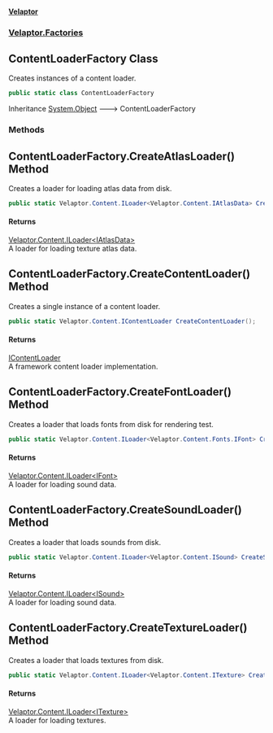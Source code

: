 #### [Velaptor](index.md 'index')
### [Velaptor.Factories](Velaptor.Factories.md 'Velaptor.Factories')

## ContentLoaderFactory Class

Creates instances of a content loader.

```csharp
public static class ContentLoaderFactory
```

Inheritance [System.Object](https://docs.microsoft.com/en-us/dotnet/api/System.Object 'System.Object') &#129106; ContentLoaderFactory
### Methods

<a name='Velaptor.Factories.ContentLoaderFactory.CreateAtlasLoader()'></a>

## ContentLoaderFactory.CreateAtlasLoader() Method

Creates a loader for loading atlas data from disk.

```csharp
public static Velaptor.Content.ILoader<Velaptor.Content.IAtlasData> CreateAtlasLoader();
```

#### Returns
[Velaptor.Content.ILoader&lt;](Velaptor.Content.ILoader_T_.md 'Velaptor.Content.ILoader<T>')[IAtlasData](Velaptor.Content.IAtlasData.md 'Velaptor.Content.IAtlasData')[&gt;](Velaptor.Content.ILoader_T_.md 'Velaptor.Content.ILoader<T>')  
A loader for loading texture atlas data.

<a name='Velaptor.Factories.ContentLoaderFactory.CreateContentLoader()'></a>

## ContentLoaderFactory.CreateContentLoader() Method

Creates a single instance of a content loader.

```csharp
public static Velaptor.Content.IContentLoader CreateContentLoader();
```

#### Returns
[IContentLoader](Velaptor.Content.IContentLoader.md 'Velaptor.Content.IContentLoader')  
A framework content loader implementation.

<a name='Velaptor.Factories.ContentLoaderFactory.CreateFontLoader()'></a>

## ContentLoaderFactory.CreateFontLoader() Method

Creates a loader that loads fonts from disk for rendering test.

```csharp
public static Velaptor.Content.ILoader<Velaptor.Content.Fonts.IFont> CreateFontLoader();
```

#### Returns
[Velaptor.Content.ILoader&lt;](Velaptor.Content.ILoader_T_.md 'Velaptor.Content.ILoader<T>')[IFont](Velaptor.Content.Fonts.IFont.md 'Velaptor.Content.Fonts.IFont')[&gt;](Velaptor.Content.ILoader_T_.md 'Velaptor.Content.ILoader<T>')  
A loader for loading sound data.

<a name='Velaptor.Factories.ContentLoaderFactory.CreateSoundLoader()'></a>

## ContentLoaderFactory.CreateSoundLoader() Method

Creates a loader that loads sounds from disk.

```csharp
public static Velaptor.Content.ILoader<Velaptor.Content.ISound> CreateSoundLoader();
```

#### Returns
[Velaptor.Content.ILoader&lt;](Velaptor.Content.ILoader_T_.md 'Velaptor.Content.ILoader<T>')[ISound](Velaptor.Content.ISound.md 'Velaptor.Content.ISound')[&gt;](Velaptor.Content.ILoader_T_.md 'Velaptor.Content.ILoader<T>')  
A loader for loading sound data.

<a name='Velaptor.Factories.ContentLoaderFactory.CreateTextureLoader()'></a>

## ContentLoaderFactory.CreateTextureLoader() Method

Creates a loader that loads textures from disk.

```csharp
public static Velaptor.Content.ILoader<Velaptor.Content.ITexture> CreateTextureLoader();
```

#### Returns
[Velaptor.Content.ILoader&lt;](Velaptor.Content.ILoader_T_.md 'Velaptor.Content.ILoader<T>')[ITexture](Velaptor.Content.ITexture.md 'Velaptor.Content.ITexture')[&gt;](Velaptor.Content.ILoader_T_.md 'Velaptor.Content.ILoader<T>')  
A loader for loading textures.